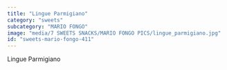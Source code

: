 ```yaml
---
title: "Lingue Parmigiano"
category: "sweets"
subcategory: "MARIO FONGO"
image: "media/7 SWEETS SNACKS/MARIO FONGO PICS/lingue_parmigiano.jpg"
id: "sweets-mario-fongo-411"
---
```


Lingue Parmigiano
